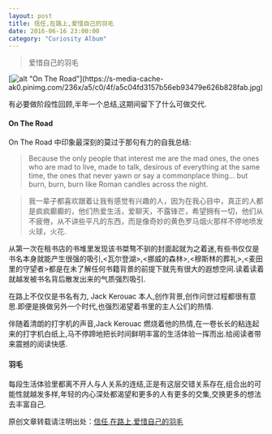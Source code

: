 ```yaml
---
layout: post
title: 信任,在路上,爱惜自己的羽毛
date: 2016-06-16 23:00:00
category: "Curiosity Album"
---
```


>爱惜自己的羽毛

[![alt "On The Road"](https://s-media-cache-ak0.pinimg.com/236x/a5/c0/4f/a5c04fd3157b56eb93479e626b828fab.jpg")](https://s-media-cache-ak0.pinimg.com/236x/a5/c0/4f/a5c04fd3157b56eb93479e626b828fab.jpg)

有必要做阶段性回顾,半年一个总结,这期间留下了什么可做交代.

#### On The Road

On The Road 中印象最深刻的莫过于那句有力的自我总结:

>Because the only people that interest me are the mad ones, the ones who are mad to live, made to talk, desirous of everything at the same time, the ones that never yawn or say a commonplace thing... but burn, burn, burn like Roman candles across the night.

>我一辈子都喜欢跟着让我有感觉有兴趣的人，因为在我心目中，真正的人都是疯疯癫癫的，他们热爱生活，爱聊天，不露锋芒，希望拥有一切，他们从不疲倦，从不讲些平凡的东西，而是像奇妙的黄色罗马烟火那样不停地喷发火球，火花.


从第一次在租书店的书堆里发现该书桀骜不驯的封面起就为之着迷,有些书仅仅是书名本身就能产生很强的吸引,<瓦尔登湖>,<挪威的森林>,<穆斯林的葬礼>,<麦田里的守望者>都是在未了解任何书籍背景的前提下就先有很大的遐想空间.读着读着就越发被书名背后散发出来的气质强烈吸引.

在路上不仅仅是书名有力, Jack Kerouac 本人,创作背景,创作问世过程都很有意思.即便是换做另外一个时代,也强烈渴望着书里的主人公们的热情.

伴随着清朗的打字机的声音,Jack Kerouac 燃烧着他的热情,在一卷长长的粘连起来的打字机白纸上,马不停蹄地把长时间鲜明丰富的生活体验一挥而出.给阅读者带来震撼的阅读快感.

#### 羽毛

每段生活体验里都离不开人与人关系的连结,正是有这层交错关系存在,组合出的可能性就越发多样,年轻的内心深处都渴望和更多的人有更多的交集,交换更多的想法去丰富自己.

原创文章转载请注明出处：[信任,在路上,爱惜自己的羽毛](https://unclethree.github.io/curiosity%20album/2016/06/16/threasure_your_own_wings.html)